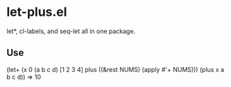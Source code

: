 # let-plus.el
let*, cl-labels, and seq-let all in one package.

## Use
(let+ (x 0
       (a b c d) [1 2 3 4]
       plus ((&rest NUMS) (apply #'+ NUMS)))
  (plus x a b c d))
=> 10
